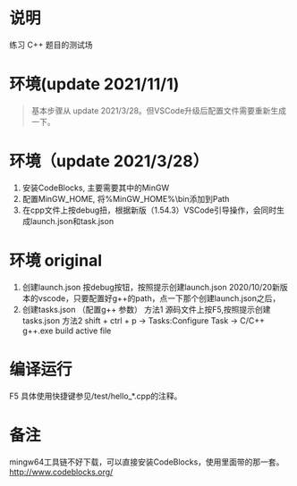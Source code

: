 # 说明
练习 C++ 题目的测试场

# 环境(update 2021/11/1)
>基本步骤从 update 2021/3/28。但VSCode升级后配置文件需要重新生成一下。
# 环境（update 2021/3/28）
1. 安装CodeBlocks, 主要需要其中的MinGW
2. 配置MinGW_HOME, 将%MinGW_HOME%\bin添加到Path
3. 在cpp文件上按debug扭，根据新版（1.54.3）VSCode引导操作，会同时生成launch.json和task.json


# 环境 original
1. 创建launch.json
   按debug按钮，按照提示创建launch.json
   2020/10/20新版本的vscode，只要配置好g++的path，点一下那个创建launch.json之后，
2. 创建tasks.json （配置g++ 参数）
   方法1 源码文件上按F5,按照提示创建tasks.json
   方法2 shift + ctrl + p -> Tasks:Configure Task -> C/C++ g++.exe build active file
 

# 编译运行
F5
具体使用快捷键参见/test/hello_*.cpp的注释。

# 备注
mingw64工具链不好下载，可以直接安装CodeBlocks，使用里面带的那一套。
http://www.codeblocks.org/